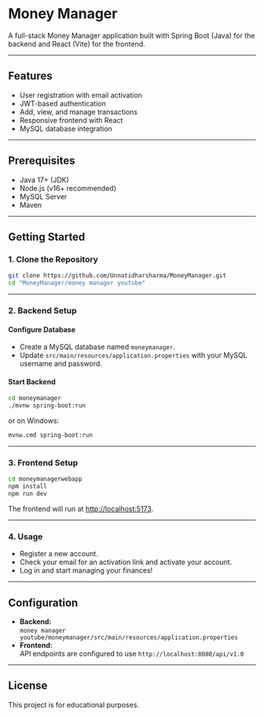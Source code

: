 # Money Manager

A full-stack Money Manager application built with Spring Boot (Java) for the backend and React (Vite) for the frontend.

---

## Features

- User registration with email activation
- JWT-based authentication
- Add, view, and manage transactions
- Responsive frontend with React
- MySQL database integration

---

## Prerequisites

- Java 17+ (JDK)
- Node.js (v16+ recommended)
- MySQL Server
- Maven

---

## Getting Started

### 1. Clone the Repository

```sh
git clone https://github.com/Unnatidharsharma/MoneyManager.git
cd "MoneyManager/money manager youtube"
```

---

### 2. Backend Setup

#### Configure Database

- Create a MySQL database named `moneymanager`.
- Update `src/main/resources/application.properties` with your MySQL username and password.

#### Start Backend

```sh
cd moneymanager
./mvnw spring-boot:run
```
or on Windows:
```sh
mvnw.cmd spring-boot:run
```

---

### 3. Frontend Setup

```sh
cd moneymanagerwebapp
npm install
npm run dev
```

The frontend will run at [http://localhost:5173](http://localhost:5173).

---

### 4. Usage

- Register a new account.
- Check your email for an activation link and activate your account.
- Log in and start managing your finances!

---

## Configuration

- **Backend:**  
  `money manager youtube/moneymanager/src/main/resources/application.properties`
- **Frontend:**  
  API endpoints are configured to use `http://localhost:8080/api/v1.0`

---

## License

This project is for educational purposes.
